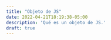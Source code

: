```yaml
---
title: "Objeto de JS"
date: 2022-04-21T18:19:38-05:00
description: 'Qué es un objeto de JS.'
draft: true
---
```

